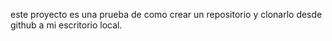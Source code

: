 este proyecto es una prueba de como crear un repositorio y clonarlo desde github a mi escritorio local.